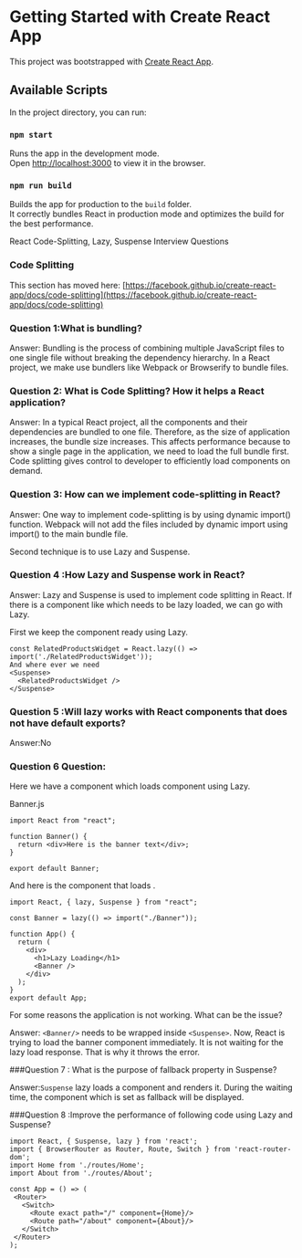 # Getting Started with Create React App

This project was bootstrapped with [Create React App](https://github.com/facebook/create-react-app).

## Available Scripts
In the project directory, you can run:

### `npm start`
Runs the app in the development mode.\
Open [http://localhost:3000](http://localhost:3000) to view it in the browser.

### `npm run build`

Builds the app for production to the `build` folder.\
It correctly bundles React in production mode and optimizes the build for the best performance.

React Code-Splitting, Lazy, Suspense Interview Questions

### Code Splitting

This section has moved here: [https://facebook.github.io/create-react-app/docs/code-splitting](https://facebook.github.io/create-react-app/docs/code-splitting)
### Question 1:What is bundling?

Answer:
Bundling is the process of combining multiple JavaScript files to one single file without breaking the dependency hierarchy. In a React project, we make use bundlers like      Webpack or Browserify to bundle files.

 ### Question 2: What is Code Splitting? How it helps a React application?

Answer:
In a typical React project, all the components and their dependencies are bundled to one file. Therefore, as the size of application increases, 
the bundle size increases. This affects performance because to show a single page in the application, we need to load the full bundle first. 
Code splitting gives control to developer to efficiently load components on demand.

 ### Question 3: How can we implement code-splitting in React?

Answer:
One way to implement code-splitting is by using dynamic import() function. Webpack will not add the files included by dynamic import using import()
to the main bundle file.

Second technique is to use Lazy and Suspense.

 ### Question 4 :How Lazy and Suspense work in React?

Answer:
Lazy and Suspense is used to implement code splitting in React. If there is a component like <RelatedProductsWidget /> 
which needs to be lazy loaded, we can go with Lazy.

First we keep the component ready using Lazy.
```
const RelatedProductsWidget = React.lazy(() => import('./RelatedProductsWidget'));
And where ever we need
<Suspense>
  <RelatedProductsWidget />
</Suspense>
```
 ### Question 5 :Will lazy works with React components that does not have default exports?
 Answer:No
 

 ### Question 6 Question:

Here we have a component <App /> which loads
component using Lazy.

Banner.js
```
import React from "react";

function Banner() {
  return <div>Here is the banner text</div>;
}

export default Banner;
```
And here is the <App/> component that loads <Banner />.
```
import React, { lazy, Suspense } from "react";

const Banner = lazy(() => import("./Banner"));

function App() {
  return (
    <div>
      <h1>Lazy Loading</h1>
      <Banner />
    </div>
  );
}
export default App;
```
For some reasons the application is not working. What can be the issue?

Answer:
 ```<Banner/>``` needs to be wrapped inside  ```<Suspense>```. Now, React is trying to load the banner component immediately.
 It is not waiting for the lazy load response. That is why it throws the error.

 ###Question 7 : What is the purpose of fallback property in Suspense?
 
 Answer:```Suspense``` lazy loads a component and renders it. During the waiting time, the component which is set as fallback will be displayed.

 ###Question 8 :Improve the performance of following code using Lazy and Suspense?
 ```
 import React, { Suspense, lazy } from 'react';
import { BrowserRouter as Router, Route, Switch } from 'react-router-dom';
import Home from './routes/Home';
import About from './routes/About';

const App = () => (
  <Router>
    <Switch>
      <Route exact path="/" component={Home}/>
      <Route path="/about" component={About}/>
    </Switch>
  </Router>
);
```
